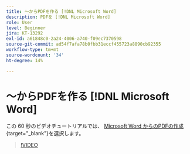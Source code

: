 ```yaml
---
title: ～からPDFを作る [!DNL Microsoft Word]
description: PDFを [!DNL Microsoft Word]
role: User
level: Beginner
jira: KT-13292
exl-id: a61848c0-2a24-4006-a740-f09ec7370598
source-git-commit: ad54f7afa78b0fbb31eccf455723a8890cb92355
workflow-type: tm+mt
source-wordcount: '34'
ht-degree: 14%

---
```


# ～からPDFを作る [!DNL Microsoft Word]

この 60 秒のビデオチュートリアルでは、 [Microsoft Word からのPDFの作成](https://www.adobe.com/jp/acrobat/online/word-to-pdf.html){target="_blank"}を選択します。

>[!VIDEO](https://video.tv.adobe.com/v/342627?quality=12&learn=on&hidetitle=true)
